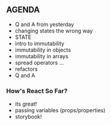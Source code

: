 ## AGENDA

- Q and A from yesterday
- changing states the wrong way
- STATE
- intro to immutability
- immutability in objects
- immutability in arrays
- spread operators ...
- refactors
- Q and A


### How's React So Far?

- its great!
- passing variables (props/properties)
- storybook!